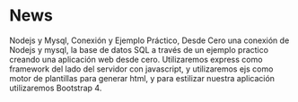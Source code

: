 # News
Nodejs y Mysql, Conexión y Ejemplo Práctico, Desde Cero
una conexión de Nodejs y mysql, la base de datos SQL a través de un ejemplo practico creando una aplicación web desde cero. Utilizaremos express como framework del lado del servidor con javascript, y utilizaremos ejs como motor de plantillas para generar html, y para estilizar nuestra aplicación utilizaremos Bootstrap 4.
